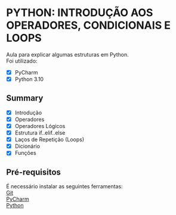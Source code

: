 # PYTHON: INTRODUÇÃO AOS OPERADORES, CONDICIONAIS E LOOPS

Aula para explicar algumas estruturas em Python.<br />
Foi utilizado: <br /> 
- [x] PyCharm
- [x] Python 3.10

## Summary

- [x] Introdução
- [x] Operadores
- [x] Operadores Lógicos
- [x] Estrutura if..elif..else
- [x] Laços de Repetição (Loops)
- [x] Dicionário
- [x] Funções

## Pré-requisitos

É necessário instalar as seguintes ferramentas: <br />
[Git](https://git-scm.com/) <br />
[PyCharm](https://www.jetbrains.com/pt-br/pycharm/) <br />
[Python](https://www.python.org/) <br />
